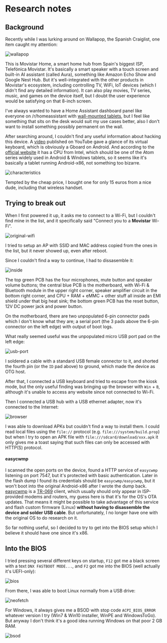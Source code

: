 # Research notes

## Background

Recently while I was lurking around on Wallapop, the Spanish Craiglist, one item caught my attention:

![wallapop](img/wallapop.png)

This is Movistar Home, a smart home hub from Spain's biggest ISP, Telefónica Movistar. It's basically a smart speaker with a touch screen and built-in AI assistant (called Aura), something like Amazon Echo Show and Google Nest Hub. But it's well-integrated with the other products in Movistar's ecosystem, including controlling TV, WiFi, IoT devices (which I didn't find any detailed information). It can also play movies, TV series, music, and games on the device itself, but I doubt the user experience would be satisfying on that 8-inch screen.

I've always wanted to have a Home Assistant dashboard panel like everyone on /r/homeassistant with [wall-mounted tablets](https://www.reddit.com/r/homeassistant/search/?q=wall%20mount&restrict_sr=1), but I feel like something that sits on the desk would suit my use cases better, also I don't want to install something possibly permanent on the wall.

After searching around, I couldn't find any useful information about hacking this device. A [video](https://youtu.be/iGtNBYPh-mg?t=72) published on YouTube gave a glance of its virtual keyboard, which is obviously a Gboard on Android. And according to the [official website](https://www.movistar.es/particulares/movil/moviles/movistarhome#GW_masCaracteristicas) it has a CPU from Intel, which should be one of the Atom series widely used in Android & Windows tablets, so it seems like it's basically a tablet running Android-x86, not something too bizarre.

![characteristics](img/characteristics.png)

Tempted by the cheap price, I bought one for only 15 euros from a nice dude, including that wireless handset.

## Trying to break out

When I first powered it up, it asks me to connect to a Wi-Fi, but I couldn't find mine in the list, and it specifically said "Connect you to a **Movistar** Wi-Fi".

![original-wifi](img/original-wifi.jpg)

I tried to setup an AP with SSID and MAC address copied from the ones in the list, but it never showed up, even after reboot.

Since I couldn't find a way to continue, I had to dissasemble it:

![inside](img/inside.jpg)

The top green PCB has the four microphones, mute button and speaker volume buttons; the central blue PCB is the motherboard, with Wi-Fi & Bluetooth module in the upper right corner, speaker amplifier circuit in the bottom right corner, and CPU + RAM + eMMC + other stuff all inside an EMI shield under that big heat sink; the bottom green PCB has the reset button, 12V DC power jack and power button.

On the motherboard, there are two unpopulated 6-pin connector pads which I don't know what they are; a serial port (the 3 pads above the 6-pin connector on the left edge) with output of boot logs.

What really seemed useful was the unpopulated micro USB port pad on the left edge:

![usb-port](img/usb-port.jpg)

I soldered a cable with a standard USB female connector to it, and shorted the fourth pin (or the `ID` pad above) to ground, which made the device as OTG host.

After that, I connected a USB keyboard and tried to escape from the kiosk mode, but the only useful finding was bringing up the browser with `Win` + `B`, although it's unable to access any website since not connected to Wi-Fi.

Then I connected a USB hub with a USB ethernet adapter, now it's connected to the Internet:

![browser](img/browser.jpg)

I was able to download APKs but couldn't find a way to install them. I could read local files using the `file://` protocol (e.g. `file:///system/build.prop`) but when I try to open an APK file with `file:///sdcard/download/xxx.apk` it only gives me a toast saying that such files can only be accessed with HTTP(S) protocol.

#### easycwmp

I scanned the open ports on the device, found a HTTP service of `easycwmp` listening on port 7547, but it's protected with basic authentication. Later in the flash dump I found its credentials should be `easycwmp/easycwmp`, but it won't boot into the original Android-x86 after I wrote the dump back. [easycwmp](https://github.com/pivasoftware/easycwmp) is a [TR-069](https://en.wikipedia.org/wiki/TR-069) client, which usually should only appear in ISP-provided modems and routers, my guess here is that it's for the OS's OTA updates. That means it might be possible to take advantage of this service and flash custom firmware (Linux) **without having to disassemble the device and solder USB cable**. But unfortunately, I no longer have one with the original OS to do research on it.

So far nothing useful, so I decided to try to get into the BIOS setup which I believe it should have one since it's x86.

## Into the BIOS

I tried pressing several different keys on startup, `F12` got me a black screen with a text `DNX FASTBOOT MODE...`, and `F2` got me into the BIOS (well actually it's UEFI-only):

![bios](img/bios.jpg)

From there, I was able to boot Linux normally from a USB drive:

![neofetch](img/neofetch.jpg)

For Windows, it always gives me a BSOD with stop code `ACPI_BIOS_ERROR` whatever version I try (Win7 & Win10 installer, WinPE and WindowsToGo). But anyway I don't think it's a good idea running Windows on that poor 2 GB RAM.

![bsod](img/bsod.jpg)
